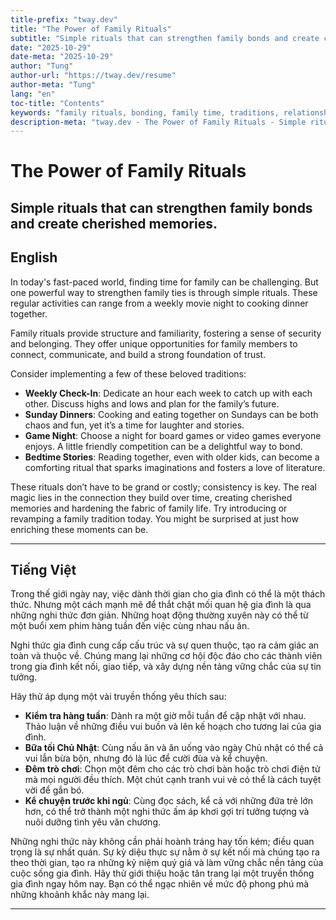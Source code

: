 ```yaml
---
title-prefix: "tway.dev"
title: "The Power of Family Rituals"
subtitle: "Simple rituals that can strengthen family bonds and create cherished memories."
date: "2025-10-29"
date-meta: "2025-10-29"
author: "Tung"
author-url: "https://tway.dev/resume"
author-meta: "Tung"
lang: "en"
toc-title: "Contents"
keywords: "family rituals, bonding, family time, traditions, relationships"
description-meta: "tway.dev - The Power of Family Rituals - Simple rituals that can strengthen family bonds and create cherished memories."
---
```


# The Power of Family Rituals
## Simple rituals that can strengthen family bonds and create cherished memories.

## English
In today's fast-paced world, finding time for family can be challenging. But one powerful way to strengthen family ties is through simple rituals. These regular activities can range from a weekly movie night to cooking dinner together.

Family rituals provide structure and familiarity, fostering a sense of security and belonging. They offer unique opportunities for family members to connect, communicate, and build a strong foundation of trust.

Consider implementing a few of these beloved traditions:

- **Weekly Check-In**: Dedicate an hour each week to catch up with each other. Discuss highs and lows and plan for the family’s future.
- **Sunday Dinners**: Cooking and eating together on Sundays can be both chaos and fun, yet it’s a time for laughter and stories.
- **Game Night**: Choose a night for board games or video games everyone enjoys. A little friendly competition can be a delightful way to bond.
- **Bedtime Stories**: Reading together, even with older kids, can become a comforting ritual that sparks imaginations and fosters a love of literature.

These rituals don’t have to be grand or costly; consistency is key. The real magic lies in the connection they build over time, creating cherished memories and hardening the fabric of family life. Try introducing or revamping a family tradition today. You might be surprised at just how enriching these moments can be.

---

## Tiếng Việt
Trong thế giới ngày nay, việc dành thời gian cho gia đình có thể là một thách thức. Nhưng một cách mạnh mẽ để thắt chặt mối quan hệ gia đình là qua những nghi thức đơn giản. Những hoạt động thường xuyên này có thể từ một buổi xem phim hàng tuần đến việc cùng nhau nấu ăn.

Nghi thức gia đình cung cấp cấu trúc và sự quen thuộc, tạo ra cảm giác an toàn và thuộc về. Chúng mang lại những cơ hội độc đáo cho các thành viên trong gia đình kết nối, giao tiếp, và xây dựng nền tảng vững chắc của sự tin tưởng.

Hãy thử áp dụng một vài truyền thống yêu thích sau:

- **Kiểm tra hàng tuần**: Dành ra một giờ mỗi tuần để cập nhật với nhau. Thảo luận về những điều vui buồn và lên kế hoạch cho tương lai của gia đình.
- **Bữa tối Chủ Nhật**: Cùng nấu ăn và ăn uống vào ngày Chủ nhật có thể cả vui lẫn bừa bộn, nhưng đó là lúc để cười đùa và kể chuyện.
- **Đêm trò chơi**: Chọn một đêm cho các trò chơi bàn hoặc trò chơi điện tử mà mọi người đều thích. Một chút cạnh tranh vui vẻ có thể là cách tuyệt vời để gắn bó.
- **Kể chuyện trước khi ngủ**: Cùng đọc sách, kể cả với những đứa trẻ lớn hơn, có thể trở thành một nghi thức ấm áp khơi gợi trí tưởng tượng và nuôi dưỡng tình yêu văn chương.

Những nghi thức này không cần phải hoành tráng hay tốn kém; điều quan trọng là sự nhất quán. Sự kỳ diệu thực sự nằm ở sự kết nối mà chúng tạo ra theo thời gian, tạo ra những kỷ niệm quý giá và làm vững chắc nền tảng của cuộc sống gia đình. Hãy thử giới thiệu hoặc tân trang lại một truyền thống gia đình ngay hôm nay. Bạn có thể ngạc nhiên về mức độ phong phú mà những khoảnh khắc này mang lại.

---